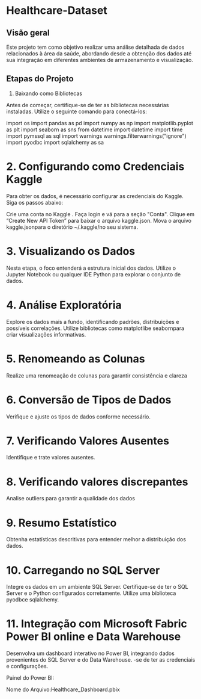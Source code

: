 # Healthcare-Dataset



## Visão geral

Este projeto tem como objetivo realizar uma análise detalhada de dados relacionados à área da saúde, abordando desde a obtenção dos dados até sua integração em diferentes ambientes de armazenamento e visualização.

## Etapas do Projeto
1. Baixando como Bibliotecas

Antes de começar, certifique-se de ter as bibliotecas necessárias instaladas. Utilize o seguinte comando para conectá-los:

import os
import pandas as pd
import numpy as np
import matplotlib.pyplot as plt
import seaborn as sns
from datetime import datetime
import time
import pymssql as sql
import warnings
warnings.filterwarnings("ignore")
import pyodbc
import sqlalchemy as sa 

# 2. Configurando como Credenciais Kaggle

Para obter os dados, é necessário configurar as credenciais do Kaggle. Siga os passos abaixo:

Crie uma conta no Kaggle .
Faça login e vá para a seção "Conta".
Clique em “Create New API Token” para baixar o arquivo kaggle.json.
Mova o arquivo kaggle.jsonpara o diretório ~/.kaggle/no seu sistema.

# 3. Visualizando os Dados

Nesta etapa, o foco entenderá a estrutura inicial dos dados. Utilize o Jupyter Notebook ou qualquer IDE Python para explorar o conjunto de dados.

# 4. Análise Exploratória

Explore os dados mais a fundo, identificando padrões, distribuições e possíveis correlações. Utilize bibliotecas como matplotlibe seabornpara criar visualizações informativas.

# 5. Renomeando as Colunas

Realize uma renomeação de colunas para garantir consistência e clareza

# 6. Conversão de Tipos de Dados

Verifique e ajuste os tipos de dados conforme necessário.

# 7. Verificando Valores Ausentes

Identifique e trate valores ausentes.

# 8. Verificando valores discrepantes

Analise outliers para garantir a qualidade dos dados

# 9. Resumo Estatístico

Obtenha estatísticas descritivas para entender melhor a distribuição dos dados.

# 10. Carregando no SQL Server

Integre os dados em um ambiente SQL Server. Certifique-se de ter o SQL Server e o Python configurados corretamente. Utilize uma biblioteca pyodbce sqlalchemy.



# 11. Integração com Microsoft Fabric Power BI online e Data Warehouse

Desenvolva um dashboard interativo no Power BI, integrando dados provenientes do SQL Server e do Data Warehouse. -se de ter as credenciais e configurações.

Painel do Power BI:

Nome do Arquivo:Healthcare_Dashboard.pbix






